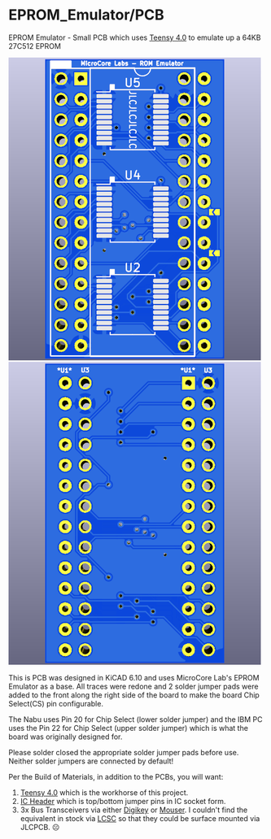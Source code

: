 # EPROM_Emulator/PCB
EPROM Emulator - Small PCB which uses [Teensy 4.0](https://www.pjrc.com/store/teensy40.html) to emulate up a 64KB 27C512 EPROM

![ROM_Emulator front](ROM_Emulator-front.png) ![ROM_Emulator back](ROM_Emulator-back.png)

This is PCB was designed in KiCAD 6.10 and uses MicroCore Lab's EPROM Emulator as a base.  All traces were redone and 2 solder jumper pads were added to the front along the right side of the board to make the board Chip Select(CS) pin configurable.

The Nabu uses Pin 20 for Chip Select (lower solder jumper) and the IBM PC uses the Pin 22 for Chip Select (upper solder jumper) which is what the board was originally designed for.

Please solder closed the appropriate solder jumper pads before use. Neither solder jumpers are connected by default!

Per the Build of Materials, in addition to the PCBs, you will want:

1. [Teensy 4.0](https://www.pjrc.com/store/teensy40.html) which is the workhorse of this project.
2. [IC Header](http://store.go4retro.com/ic-header/) which is top/bottom jumper pins in IC socket form.
3. 3x Bus Transceivers via either [Digikey](https://www.digikey.com/en/products/detail/texas-instruments/SN74LVT245BDBR/373941) or [Mouser](https://www.mouser.com/ProductDetail/Texas-Instruments/SN74LVT245BDBR?qs=FM6NhYOeeBVRIGHSKl2GVg%3D%3D). I couldn't find the equivalent in stock via [LCSC](https://www.lcsc.com/search?q=SN74LVT245BDBR) so that they could be surface mounted via JLCPCB. :frowning_face:

